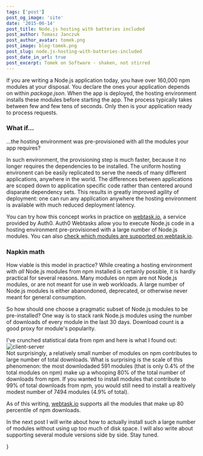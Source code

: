 ```yaml
---
tags: ['post']
post_og_image: 'site'
date: '2015-06-14'  
post_title: Node.js hosting with batteries included
post_author: Tomasz Janczuk
post_author_avatar: tomek.png
post_image: blog-tomek.png
post_slug: node.js-hosting-with-batteries-included
post_date_in_url: true
post_excerpt: Tomek on Software - shaken, not stirred
---
```


If you are writing a Node.js application today, you have over 160,000 npm modules at your disposal. You declare the ones your application depends on within *package.json*. When the app is deployed, the hosting environment installs these modules before starting the app. The process typically takes between few and few tens of seconds. Only then is your application ready to process requests. 

### What if...

...the hosting environment was pre-provisioned with all the modules your app requires?

In such environment, the provisioning step is much faster, because it no longer requires the dependencies to be installed. The uniform hosting environent can be easily replicated to serve the needs of many different applications, anywhere in the world. The differences between applications are scoped down to application specific code rather than centered around disparate dependency sets. This results in greatly improved agility of deployment: one can run any application anywhere the hosting environment is available with much reduced deployment latency. 

You can try how this concept works in practice on [webtask.io](https://webtask.io), a service provided by Auth0. Auth0 Webtasks allow you to execute Node.js code in a hosting environment pre-provisioned with a large number of Node.js modules. You can also [check which modules are supported on webtask.io](https://tehsis.github.io/webtaskio-canirequire/).

### Napkin math

How viable is this model in practice? While creating a hosting environment with *all* Node.js modules from npm installed is certainly possible, it is hardly practical for several reasons. Many modules on npm are not Node.js modules, or are not meant for use in web workloads. A large number of Node.js modules is either abanondoned, deprecated, or otherwise never meant for general consumption. 

So how should one choose a pragmatic subset of Node.js modules to be pre-installed? One way is to stack rank Node.js modules using the number of downloads of every module in the last 30 days. Download count is a good proxy for module's popularity. 

I've crunched statistical data from npm and here is what I found out: 
![client-server](/assets/images/blog/tomek_blog/2015-06-14/1.png)  
Not surprisingly, a relatively small number of modules on npm contributes to large number of total downloads. What is surprising is the scale of this phenomenon: the most downlodaded 591 modules (that is only 0.4% of the total modules on npm) make up a whooping 80% of the total number of downloads from npm. If you wanted to install modules that contribute to 99% of total downloads from npm, you would still need to install a realtively modest number of 7494 modules (4.9% of total). 

As of this writing, [webtask.io](https://webtask.io) supports all the modules that make up 80 percentile of npm downloads.  

In the next post I will write about how to actually install such a large number of modules without using up too much of disk space. I will also write about supporting several module versions side by side. Stay tuned. 


}